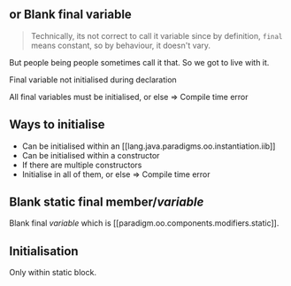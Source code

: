 

## or Blank final variable

> Technically, its not correct to call it variable since by definition, `final` means constant, so by behaviour, it doesn't vary.
>
But people being people sometimes call it that. So we got to live with it.


Final variable not initialised during declaration

All final variables must be initialised, or else => Compile time error

## Ways to initialise
  
- Can be initialised within an [[lang.java.paradigms.oo.instantiation.iib]]
- Can be initialised within a constructor
- If there are multiple constructors
- Initialise in all of them, or else => Compile time error


## Blank static final member/_variable_

Blank final _variable_ which is [[paradigm.oo.components.modifiers.static]].

## Initialisation

Only within static block.
